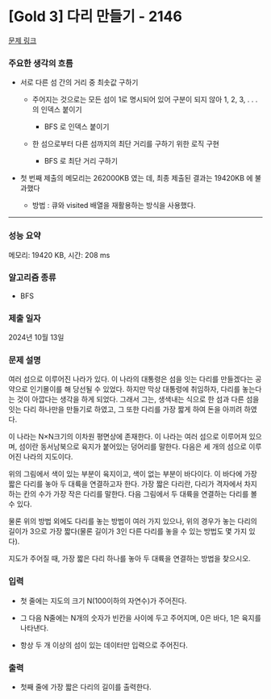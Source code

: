 # [Gold 3] 다리 만들기 - 2146

[문제 링크](https://www.acmicpc.net/problem/2146) 

### 주요한 생각의 흐름
 
- 서로 다른 섬 간의 거리 중 최솟값 구하기

	-  주어지는 것으로는 모든 섬이 1로 명시되어 있어 구분이 되지 않아 1, 2, 3, . . . 의 인덱스 붙이기

		- BFS 로 인덱스 붙이기

	-  한 섬으로부터 다른 섬까지의 최단 거리를 구하기 위한 로직 구현

		- BFS 로 최단 거리 구하기


- 첫 번째 제출의 메모리는 262000KB 였는 데, 최종 제출된 결과는 19420KB 에 불과했다

	- 방법 : 큐와 visited 배열을 재활용하는 방식을 사용했다.

---

### 성능 요약

메모리: 19420 KB, 시간: 208 ms

### 알고리즘 종류

- BFS

### 제출 일자

2024년 10월 13일

### 문제 설명

여러 섬으로 이루어진 나라가 있다. 이 나라의 대통령은 섬을 잇는 다리를 만들겠다는 공약으로 인기몰이를 해 당선될 수 있었다. 하지만 막상 대통령에 취임하자, 다리를 놓는다는 것이 아깝다는 생각을 하게 되었다. 그래서 그는, 생색내는 식으로 한 섬과 다른 섬을 잇는 다리 하나만을 만들기로 하였고, 그 또한 다리를 가장 짧게 하여 돈을 아끼려 하였다.

이 나라는 N×N크기의 이차원 평면상에 존재한다. 이 나라는 여러 섬으로 이루어져 있으며, 섬이란 동서남북으로 육지가 붙어있는 덩어리를 말한다. 다음은 세 개의 섬으로 이루어진 나라의 지도이다.

위의 그림에서 색이 있는 부분이 육지이고, 색이 없는 부분이 바다이다. 이 바다에 가장 짧은 다리를 놓아 두 대륙을 연결하고자 한다. 가장 짧은 다리란, 다리가 격자에서 차지하는 칸의 수가 가장 작은 다리를 말한다. 다음 그림에서 두 대륙을 연결하는 다리를 볼 수 있다.

물론 위의 방법 외에도 다리를 놓는 방법이 여러 가지 있으나, 위의 경우가 놓는 다리의 길이가 3으로 가장 짧다(물론 길이가 3인 다른 다리를 놓을 수 있는 방법도 몇 가지 있다).

지도가 주어질 때, 가장 짧은 다리 하나를 놓아 두 대륙을 연결하는 방법을 찾으시오.

### 입력 

- 첫 줄에는 지도의 크기 N(100이하의 자연수)가 주어진다. 

- 그 다음 N줄에는 N개의 숫자가 빈칸을 사이에 두고 주어지며, 0은 바다, 1은 육지를 나타낸다. 

- 항상 두 개 이상의 섬이 있는 데이터만 입력으로 주어진다.

### 출력 

- 첫째 줄에 가장 짧은 다리의 길이를 출력한다.
